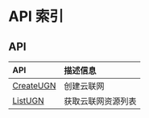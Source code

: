 # API 索引

## API

| API | 描述信息 |
|:---|:---|
|[CreateUGN](api/ugn-api/create_ugn)|创建云联网|
|[ListUGN](api/ugn-api/list_ugn)|获取云联网资源列表|
